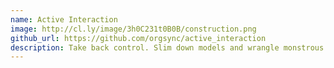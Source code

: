 ```yaml
---
name: Active Interaction
image: http://cl.ly/image/3h0C231t0B0B/construction.png
github_url: https://github.com/orgsync/active_interaction
description: Take back control. Slim down models and wrangle monstrous controller methods.
---
```

